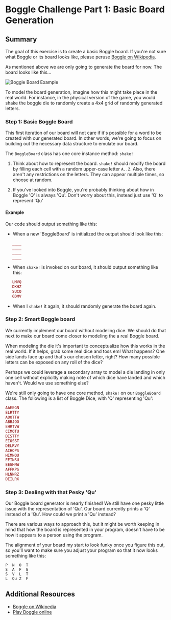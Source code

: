 # Boggle Challenge Part 1: Basic Board Generation

## Summary

The goal of this exercise is to create a basic Boggle board. If you're not sure what Boggle or its board looks like, please peruse [Boggle on Wikipedia](http://en.wikipedia.org/wiki/Boggle).

As mentioned above we are only going to generate the board for now. The board looks like this...

![Boggle Board Example](https://s-media-cache-ak0.pinimg.com/originals/f0/92/03/f09203920ca7db9c7f3e9247308a8482.jpg)

To model the board generation, imagine how this might take place in the real world. For instance, in the physical version of the game, you would shake the boggle die to randomly create a 4x4 grid of randomly generated letters.

### Step 1: Basic Boggle Board

This first iteration of our board will not care if it's possible for a word to be created with our generated board. In other words, we're going to focus on building out the necessary data structure to emulate our board.

The `BoggleBoard` class has one core instance method: `shake!`

1. Think about how to represent the board. `shake!` should modify the board by filling each cell with a random upper-case letter `A..Z`. Also, there aren't any restrictions on the letters. They can appear multiple times, so choose at random.

2. If you've looked into Boggle, you're probably thinking about how in Boggle 'Q' is always 'Qu'. Don't worry about this, instead just use 'Q' to represent 'Qu'

#### Example

Our code should output something like this:

* When a new 'BoggleBoard' is initialized the output should look like this:

```ruby
   ____
   ____
   ____
   ____
```

* When `shake!` is invoked on our board, it should output something like this:

```ruby
   LMVQ
   DKHZ
   SUCO
   GDMV
```

* When I `shake!` it again, it should randomly generate the board again.

### Step 2: Smart Boggle board

We currently implement our board without modeling dice. We should do that next to make our board come closer to modeling the a real Boggle board.

When modeling the die it's important to conceptualize how this works in the real world. If it helps, grab some real dice and toss em! What happens? One side lands face up and that's our chosen letter, right? How many possible letters can be exposed on any roll of the dice?

Perhaps we could leverage a secondary array to model a die landing in only one cell without explicitly making note of which dice have landed and which haven't. Would we use something else?

We're still only going to have one core method, `shake!` on our `BoggleBoard` class. The following is a list of Boggle Dice, with 'Q' representing 'Qu':

```ruby
AAEEGN
ELRTTY
AOOTTW
ABBJOO
EHRTVW
CIMOTU
DISTTY
EIOSST
DELRVY
ACHOPS
HIMNQU
EEINSU
EEGHNW
AFFKPS
HLNNRZ
DEILRX
```

### Step 3: Dealing with that Pesky 'Qu'

Our Boggle board generator is nearly finished! We still have one pesky little issue with the representation of 'Qu'. Our board currently prints a 'Q' instead of a 'Qu'. How could we print a 'Qu' instead?

There are various ways to approach this, but it might be worth keeping in mind that how the board is represented in your program, doesn't have to be how it appears to a person using the program.

The alignment of your board my start to look funky once you figure this out, so you'll want to make sure you adjust your program so that it now looks something like this:

```text
P  N  O  T
S  A  F  G
S  V  L  T
L  Qu Z  F
```

## Additional Resources
* [Boggle on Wikipedia](http://en.wikipedia.org/wiki/Boggle)
* [Play Boggle online](http://www.wordplays.com/boggle)
